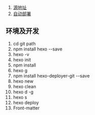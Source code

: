 1. [源地址](https://github.com/blinkfox/blinkfox.github.io)
2. [自动部署](https://hexo.io/zh-cn/docs/github-pages)

## 环境及开发
01. cd git path
02. npm install hexo --save
03. hexo -v
04. hexo init
05. npm install
06. hexo g
07. npm install hexo-deployer-git --save
08. hexo new
09. hexo clean
10. hexo d -g
11. hexo s
12. hexo deploy
13. Front-matter
